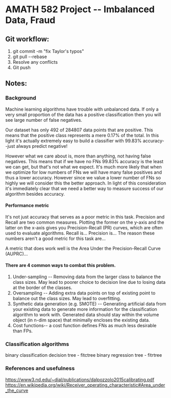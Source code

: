 # AMATH 582 Project -- Imbalanced Data, Fraud

## Git workflow:
1. git commit -m "fix Taylor's typos"
2. git pull --rebase
3. Resolve any conflicts
4. Git push

## Notes:

### Background
Machine learning algorithms have trouble with unbalanced data. If only a very small proportion of the data has a positive classification then you will see large number of false negatives.

Our dataset has only 492 of 284807 data points that are positive. This means that the positive class represents a mere 0.17% of the total. In this light it's actually extremely easy to build a classifier with 99.83% accuracy--just always predict negative!

However what we care about is, more than anything, not having false negatives. This means that if we have no FNs 99.83% accuracy is the least we can get, but that's not what we expect. It's much more likely that when we optimize for low numbers of FNs we will have many false positives and thus a lower accuracy. However since we value a lower number of FNs so highly we will consider this the better approach. In light of this consideration it's immediately clear that we need a better way to measure success of our algorithm besides accuracy.

#### Performance metric

It's not just accuracy that serves as a poor metric in this task. Precision and Recall are two common measures. Plotting the former on the y-axis and the latter on the x-axis gives you Precision-Recall (PR) curves, which are often used to evaluate algorithms.
Recall is...
Precision is...
The reason these numbers aren't a good metric for this task are...

A metric that does work well is the Area Under the Precision-Recall Curve (AUPRC)...

#### There are 4 common ways to combat this problem.
1. Under-sampling -- Removing data from the larger class to balance the class sizes. May lead to poorer choice to decision line due to losing data at the border of the classes.
2. Oversampling -- Adding extra data points on top of existing point to balance out the class sizes. May lead to overfitting.
3. Synthetic data generation (e.g. SMOTE) -- Generating artificial data from your existing data to generate more information for the classification algorithm to work with. Generated data should stay within the volume object (in n-dim space) that minimally encloses the existing data.
4. Cost functions-- a cost function defines FNs as much less desirable than FPs.

### Classification algorithms
binary classification decision tree - fitctree
binary regression tree - fitrtree

### References and usefulness
https://www3.nd.edu/~dial/publications/dalpozzolo2015calibrating.pdf
https://en.wikipedia.org/wiki/Receiver_operating_characteristic#Area_under_the_curve
